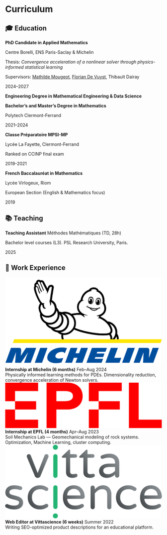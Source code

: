 # Curriculum
## 🎓 Education
<div class="timeline-item">
  <div class="timeline-details">
    <p><strong>PhD Candidate in Applied Mathematics</strong></p>
    <p>Centre Borelli, ENS Paris-Saclay & Michelin</p>
    <p>Thesis: <em>Convergence acceleration of a nonlinear solver through physics-informed statistical learning</em></p>
    <p>Supervisors:
      <a href="https://sites.google.com/site/mougeotmathilde/" class="supervisor">Mathilde Mougeot</a>,
      <a href="https://fdevuyst.jimdofree.com/" class="supervisor">Florian De Vuyst</a>,
      Thibault Dairay
    </p>
  </div>
  <div class="timeline-date">2024–2027</div>
</div>

<div class="timeline-item">
  <div class="timeline-details">
    <p><strong>Engineering Degree in Mathematical Engineering & Data Science</strong></p>
    <p><strong>Bachelor’s and Master’s Degree in Mathematics</strong></p>
    <p>Polytech Clermont-Ferrand</p>
  </div>
  <div class="timeline-date">2021–2024</div>
</div>

<div class="timeline-item">
  <div class="timeline-details">
    <p><strong>Classe Préparatoire MPSI-MP</strong></p>
    <p>Lycée La Fayette, Clermont-Ferrand</p>
    <p>Ranked on CCINP final exam</p>
  </div>
  <div class="timeline-date">2019-2021</div>
</div>

<div class="timeline-item">
  <div class="timeline-details">
    <p><strong>French Baccalauréat in Mathematics</strong></p>
    <p>Lycée Virlogeux, Riom  </p>
    <p>European Section (English & Mathematics focus)</p>
  </div>
  <div class="timeline-date">2019</div>
</div>


## 📚 Teaching
<div class="timeline-item">
  <div class="timeline-details">
    <p><strong>Teaching Assistant</strong> Méthodes Mathématiques (TD, 28h)</p>
    <p>Bachelor level courses (L3). PSL Research University, Paris. </p>
  </div>
  <div class="timeline-date">2025</div>
</div>



## 🧪 Work Experience

<div class="highlight-entry">
  <img src="img/michelin.png" alt="Michelin" class="work-thumb">
  <div class="highlight-text">
    <strong>Internship at Michelin (6 months)</strong> Feb–Aug 2024 <br>
    Physically informed learning methods for PDEs.  
    Dimensionality reduction, convergence acceleration of Newton solvers.
  </div>
</div>

<div class="highlight-entry">
  <img src="img/epfl.png" alt="EPFL" class="work-thumb">
  <div class="highlight-text">
    <strong>Internship at EPFL (4 months)</strong> Apr–Aug 2023 <br>
    Soil Mechanics Lab — Geomechanical modeling of rock systems.  
    Optimization, Machine Learning, cluster computing.
  </div>
</div>

<div class="highlight-entry">
  <img src="img/vittascience.png" alt="Vittascience" class="work-thumb">
  <div class="highlight-text">
    <strong>Web Editor at Vittascience (6 weeks)</strong> Summer 2022<br>
    Writing SEO-optimized product descriptions for an educational platform.
  </div>
</div>


